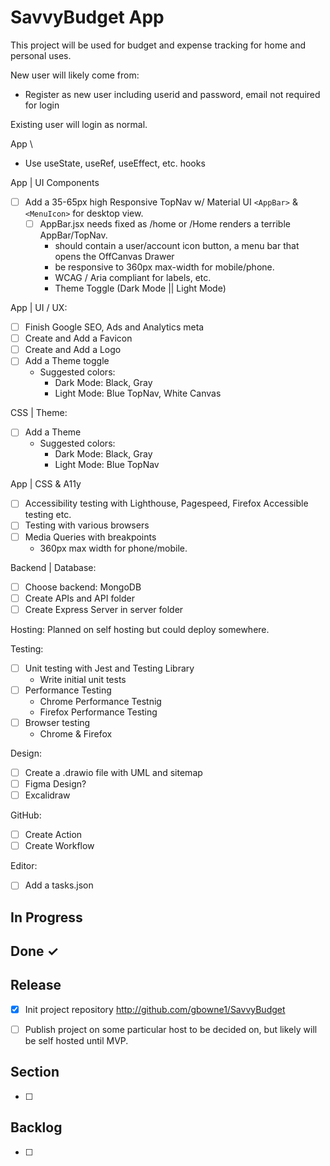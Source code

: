 # SavvyBudget App

This project will be used for budget and expense tracking for home and personal uses.  

New user will likely come from:

- Register as new user including userid and password, email not required for login

Existing user will login as normal.

App \

- Use useState, useRef, useEffect, etc. hooks

App | UI Components

- [ ] Add a 35-65px high Responsive TopNav w/ Material UI `<AppBar>` & `<MenuIcon>` for  desktop view.
  - [ ] AppBar.jsx needs fixed as /home or /Home renders a terrible AppBar/TopNav.
    - should contain a user/account icon button, a menu bar that opens the OffCanvas Drawer
    - be responsive to 360px max-width for mobile/phone.
    - WCAG / Aria compliant for labels, etc.
    - Theme Toggle (Dark Mode || Light Mode)

App | UI / UX:

- [ ] Finish Google SEO, Ads and Analytics meta
- [ ] Create and Add a Favicon
- [ ] Create and Add a Logo
- [ ] Add a Theme toggle
  - Suggested colors:
    - Dark Mode: Black, Gray
    - Light Mode: Blue TopNav, White Canvas

CSS | Theme:

- [ ] Add a Theme
  - Suggested colors:
    - Dark Mode: Black, Gray
    - Light Mode: Blue TopNav

App | CSS & A11y

- [ ] Accessibility testing with Lighthouse, Pagespeed, Firefox Accessible testing etc.
- [ ] Testing with various browsers
- [ ] Media Queries with breakpoints
  - 360px max width for phone/mobile.

Backend | Database:

- [ ] Choose backend: MongoDB
- [ ] Create APIs and API folder
- [ ] Create Express Server in server folder

Hosting:
Planned on self hosting but could deploy somewhere.

Testing:

- [ ] Unit testing with Jest and Testing Library
  - Write initial unit tests
- [ ] Performance Testing
  - Chrome Performance Testnig
  - Firefox Performance Testing
- [ ] Browser testing
  - Chrome & Firefox

Design:

- [ ] Create a .drawio file with UML and sitemap
- [ ] Figma Design?
- [ ] Excalidraw

GitHub:

- [ ] Create Action
- [ ] Create Workflow

Editor:

- [ ] Add a tasks.json

## In Progress

## Done ✓

## Release

- [x] Init project repository
      <http://github.com/gbowne1/SavvyBudget>

- [ ] Publish project on some particular host to be decided on, but likely will be self hosted until MVP.

## Section

- [ ]

## Backlog

- [ ]
